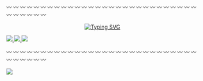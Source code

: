 :wavy_dash: :wavy_dash: :wavy_dash: :wavy_dash: :wavy_dash: :wavy_dash: :wavy_dash: :wavy_dash: :wavy_dash: :wavy_dash: :wavy_dash: :wavy_dash: :wavy_dash: :wavy_dash: :wavy_dash: :wavy_dash: :wavy_dash: :wavy_dash: :wavy_dash: :wavy_dash: :wavy_dash: :wavy_dash: :wavy_dash: :wavy_dash: :wavy_dash: :wavy_dash: :wavy_dash: :wavy_dash: :wavy_dash: :wavy_dash: :wavy_dash: :wavy_dash: :wavy_dash: :wavy_dash:

<p align="center">
<a href="https://github.com/ankushkgupta">
    <img src="https://readme-typing-svg.demolab.com?font=Georgia&size=18&duration=1500&pause=200&multiline=true&width=500&height=100&lines=Ankush+K.+Gupta;&#8594; Lead+Data+Scientist+%7C+ML+Engineer+%7C+Researcher;&#8594; AI, Computer+Vision, Quantum+Computing;" alt="Typing SVG" />
</a>
<br/>

<p align="left">
<a href="https://drive.google.com/file/d/1n5p1fI9zN4Eo-b-ey2Wh-yNUCAxCjjSO/view?usp=share_link">
    <img src="https://img.shields.io/badge/PDF-CV-red?style=flat-square&logo=adobe">
</a>
<a href="https://www.linkedin.com/in/ankushgpta/">
    <img src="https://img.shields.io/badge/-Linkedin-blue?style=flat-square&logo=linkedin">
</a>
<a href="mailto:ankushgpta2@gmail.com">
    <img src="https://img.shields.io/badge/-Email-red?style=flat-square&logo=gmail&logoColor=white">
</a>
    
:wavy_dash: :wavy_dash: :wavy_dash: :wavy_dash: :wavy_dash: :wavy_dash: :wavy_dash: :wavy_dash: :wavy_dash: :wavy_dash: :wavy_dash: :wavy_dash: :wavy_dash: :wavy_dash: :wavy_dash: :wavy_dash: :wavy_dash: :wavy_dash: :wavy_dash: :wavy_dash: :wavy_dash: :wavy_dash: :wavy_dash: :wavy_dash: :wavy_dash: :wavy_dash: :wavy_dash: :wavy_dash: :wavy_dash: :wavy_dash: :wavy_dash: :wavy_dash: :wavy_dash: :wavy_dash:
    
<!-- <a href="https://github.com/ankushgpta2">
    <img src="https://github-readme-stats.vercel.app/api?username=ankushgpta2&show_icons=true&count_private=true&show_icons=true&hide_border=true&hide_title=true&card_width=300px&hide_rank=true&bg_color=00000000&theme=dracula">
</a> -->

<a href="https://github.com/ankushgpta2">
    <img src="https://github-stats-alpha.vercel.app/api?username=ankushgpta2&cc=22272e&tc=37BCF6&ic=fff&bc=0000">
</a>
